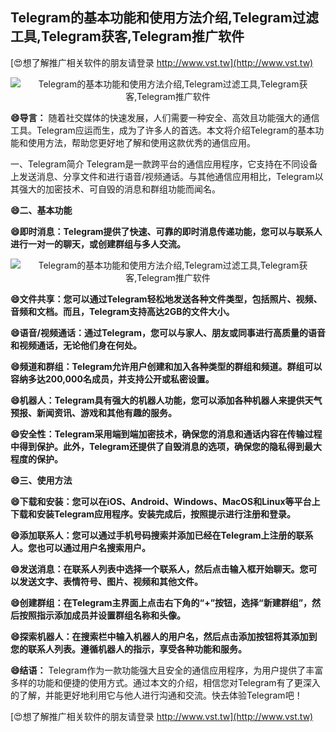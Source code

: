 ## **Telegram的基本功能和使用方法介绍,Telegram过滤工具,Telegram获客,Telegram推广软件**

[😍想了解推广相关软件的朋友请登录 http://www.vst.tw](http://www.vst.tw)

 <center><img src="https://vst.tw/MP4/tuiguang/png/1.png" alt="Telegram的基本功能和使用方法介绍,Telegram过滤工具,Telegram获客,Telegram推广软件"></center>

**😄导言：**
随着社交媒体的快速发展，人们需要一种安全、高效且功能强大的通信工具。Telegram应运而生，成为了许多人的首选。本文将介绍Telegram的基本功能和使用方法，帮助您更好地了解和使用这款优秀的通信应用。

一、Telegram简介
Telegram是一款跨平台的通信应用程序，它支持在不同设备上发送消息、分享文件和进行语音/视频通话。与其他通信应用相比，Telegram以其强大的加密技术、可自毁的消息和群组功能而闻名。

**😄二、基本功能**

**😄即时消息：Telegram提供了快速、可靠的即时消息传递功能，您可以与联系人进行一对一的聊天，或创建群组与多人交流。**

 <center><img src="https://vst.tw/MP4/tuiguang/png/8.png" alt="Telegram的基本功能和使用方法介绍,Telegram过滤工具,Telegram获客,Telegram推广软件"></center>

**😄文件共享：您可以通过Telegram轻松地发送各种文件类型，包括照片、视频、音频和文档。而且，Telegram支持高达2GB的文件大小。**

**😄语音/视频通话：通过Telegram，您可以与家人、朋友或同事进行高质量的语音和视频通话，无论他们身在何处。**

**😄频道和群组：Telegram允许用户创建和加入各种类型的群组和频道。群组可以容纳多达200,000名成员，并支持公开或私密设置。**

**😄机器人：Telegram具有强大的机器人功能，您可以添加各种机器人来提供天气预报、新闻资讯、游戏和其他有趣的服务。**

**😄安全性：Telegram采用端到端加密技术，确保您的消息和通话内容在传输过程中得到保护。此外，Telegram还提供了自毁消息的选项，确保您的隐私得到最大程度的保护。**

**😄三、使用方法**

**😄下载和安装：您可以在iOS、Android、Windows、MacOS和Linux等平台上下载和安装Telegram应用程序。安装完成后，按照提示进行注册和登录。**

**😄添加联系人：您可以通过手机号码搜索并添加已经在Telegram上注册的联系人。您也可以通过用户名搜索用户。**

**😄发送消息：在联系人列表中选择一个联系人，然后点击输入框开始聊天。您可以发送文字、表情符号、图片、视频和其他文件。**

**😄创建群组：在Telegram主界面上点击右下角的“+”按钮，选择“新建群组”，然后按照指示添加成员并设置群组名称和头像。**

**😄探索机器人：在搜索栏中输入机器人的用户名，然后点击添加按钮将其添加到您的联系人列表。遵循机器人的指示，享受各种功能和服务。**

**😄结语：**
Telegram作为一款功能强大且安全的通信应用程序，为用户提供了丰富多样的功能和便捷的使用方式。通过本文的介绍，相信您对Telegram有了更深入的了解，并能更好地利用它与他人进行沟通和交流。快去体验Telegram吧！

[😍想了解推广相关软件的朋友请登录 http://www.vst.tw](http://www.vst.tw)



